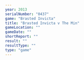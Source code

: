 ```yaml
---
year: 2013
serialNumber: "0437" 
game: "Brasted Invicta"
title: "Brasted Invicta v The Min"
gameLocation: ""
gameDate: ""
shortReport: ""
result: ""
resultType: ""
type: "game"
---
```


